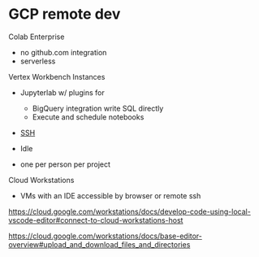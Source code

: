 # GCP remote dev

Colab Enterprise

- no github.com integration
- serverless

Vertex Workbench Instances

- Jupyterlab w/ plugins for
  - BigQuery integration write SQL directly
  - Execute and schedule notebooks
- [SSH](https://cloud.google.com/vertex-ai/docs/workbench/instances/ssh-access)
- Idle

- one per person per project

Cloud Workstations

- VMs with an IDE accessible by browser or remote ssh

https://cloud.google.com/workstations/docs/develop-code-using-local-vscode-editor#connect-to-cloud-workstations-host

https://cloud.google.com/workstations/docs/base-editor-overview#upload_and_download_files_and_directories
